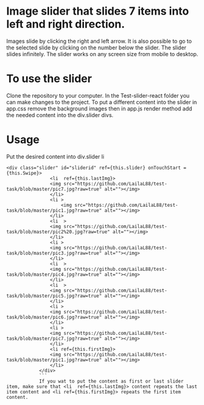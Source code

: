 # Image slider that slides 7 items into left and right direction.
Images slide by clicking the right and left arrow.
It is also possible to go to the selected slide by clicking on the number below the slider.
The slider slides infinitely.
The slider works on any screen size from mobile to desktop.
# To use the slider
Clone the repository to your computer.
In the Test-slider-react folder you can make changes to the project.
To put a different content into the slider in app.css remove the background images then in app.js render method add the needed content into the div.slider divs.


# Usage
Put the desired content into div.slider li
```
<div class="slider" id="sliderid" ref={this.slider} onTouchStart = {this.Swipe}>
                <li  ref={this.lastImg}>
                <img src="https://github.com/LailaL88/test-task/blob/master/pic7.jpg?raw=true" alt=""></img>
                </li>
                <li >
                    <img src="https://github.com/LailaL88/test-task/blob/master/pic1.jpg?raw=true" alt=""></img>
                </li>
                <li  >
                <img src="https://github.com/LailaL88/test-task/blob/master/pic2%20.jpg?raw=true" alt=""></img>
                </li>
                <li >
                <img src="https://github.com/LailaL88/test-task/blob/master/pic3.jpg?raw=true" alt=""></img>
                </li>
                <li  >
                <img src="https://github.com/LailaL88/test-task/blob/master/pic4.jpg?raw=true" alt=""></img>
                </li>
                <li  >
                <img src="https://github.com/LailaL88/test-task/blob/master/pic5.jpg?raw=true" alt=""></img>
                </li>
                <li >
                <img src="https://github.com/LailaL88/test-task/blob/master/pic6.jpg?raw=true" alt=""></img>
                </li>
                <li >
                <img src="https://github.com/LailaL88/test-task/blob/master/pic7.jpg?raw=true" alt=""></img>
                </li>
                <li ref={this.firstImg}>
                <img src="https://github.com/LailaL88/test-task/blob/master/pic1.jpg?raw=true" alt=""></img>
                </li>
            </div>
            ```
            If you wat to put the content as first or last slider item, make sure that <li  ref={this.lastImg}> content repeats the last item content and <li ref={this.firstImg}> repeats the first item content.
            
